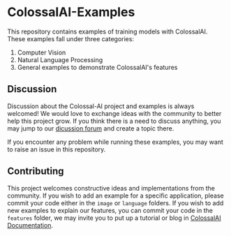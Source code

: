 # ColossalAI-Examples

This repository contains examples of training models with ColossalAI. These examples fall under three categories:
1. Computer Vision
2. Natural Language Processing
3. General examples to demonstrate ColossalAI's features

## Discussion

Discussion about the Colossal-AI project and examples is always welcomed! We would love to exchange ideas with the community to better help this project grow.
If you think there is a need to discuss anything, you may jump to our [dicussion forum](https://github.com/hpcaitech/ColossalAI/discussions) and create a topic there.

If you encounter any problem while running these examples, you may want to raise an issue in this repository.

## Contributing

This project welcomes constructive ideas and implementations from the community. If you wish to add an example for a specific application, please commit your code either in the `image` or `language` folders. If you wish to add new examples to explain our features, you can commit your code in the `features` folder, we may invite you to put up a tutorial or blog in [ColossalAI Documentation](https://colossalai.org/).
